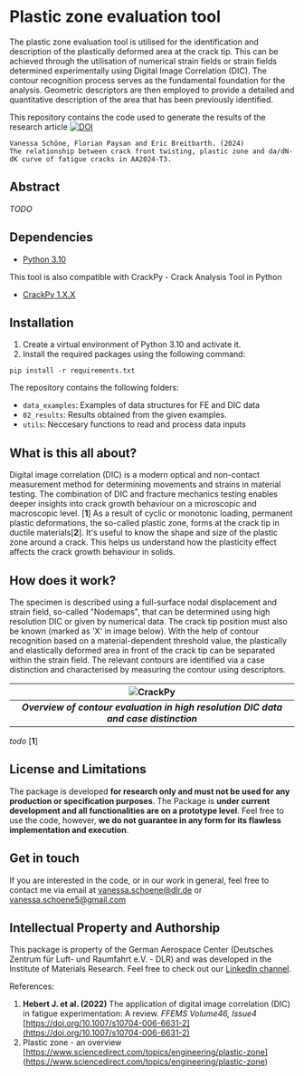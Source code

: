 # Plastic zone evaluation tool

The plastic zone evaluation tool is utilised for the identification and description of the plastically deformed area at the crack tip. This can be achieved through the utilisation of numerical strain fields or strain fields determined experimentally using Digital Image Correlation (DIC). The contour recognition process serves as the fundamental foundation for the analysis. Geometric descriptors are then employed to provide a detailed and quantitative description of the area that has been previously identified.

This repository contains the code used to generate the results of the research article
[![DOI](https://zenodo.org/badge/DOI/10.1016/j.engfracmech.2024.110664.svg )](https://doi.org/10.1016/j.engfracmech.2024.110664 )

```
Vanessa Schöne, Florian Paysan and Eric Breitbarth. (2024)
The relationship between crack front twisting, plastic zone and da/dN-dK curve of fatigue cracks in AA2024-T3. 
```

## Abstract
*TODO*

## Dependencies
*  <a href="https://www.python.org/downloads/release/python-310/" target="_blank">Python 3.10</a>

This tool is also compatible with CrackPy - Crack Analysis Tool in Python
*  <a href="https://github.com/dlr-wf/crackpy" target="_blank">CrackPy 1.X.X</a>


## Installation

1. Create a virtual environment of Python 3.10 and activate it.
2. Install the required packages using the following command:
```shell
pip install -r requirements.txt
```

The repository contains the following folders:
* `data_examples`: Examples of data structures for FE and DIC data
* `02_results`: Results obtained from the given examples.
* `utils`: Neccesary functions to read and process data inputs

## What is this all about?
Digital image correlation (DIC) is a modern optical and non-contact measurement method for determining movements and strains in material testing. The combination of DIC and fracture mechanics testing enables deeper insights into crack growth behaviour on a microscopic and macroscopic level. [**1**]
As a result of cyclic or monotonic loading, permanent plastic deformations, the so-called plastic zone, forms at the crack tip in ductile materials[**2**]. It's useful to know the shape and size of the plastic zone around a crack. This helps us understand how the plasticity effect affects the crack growth behaviour in solids.


## How does it work?
The specimen is described using a full-surface nodal displacement and strain field, so-called "Nodemaps", that can be determined using high resolution DIC or given by numerical data. The crack tip position must also be known (marked as 'X' in image below).  With the help of contour recognition based on a material-dependent threshold value, the plastically and elastically deformed area in front of the crack tip can be separated within the strain field. The relevant contours are identified via a case distinction and characterised by measuring the contour using descriptors.


| ![CrackPy](./Example_Images/Contour_Separation.png) |
|:--:|
| **_Overview of contour evaluation in high resolution DIC data and case distinction_** |



 *todo*
[**1**]

 ## License and Limitations
The package is developed **for research only and must not be used for any production or specification purposes**. 
The Package is **under current development and all functionalities are on a prototype level**. 
Feel free to use the code, however, **we do not guarantee in any form for its flawless implementation and execution**.

 
## Get in touch
If you are interested in the code, or in our work in general, feel free to contact me 
via email at [vanessa.schoene@dlr.de](mailto:vanessa.schoene@dlr.de) or [vanessa.schoene5@gmail.com](mailto:vanessa.schoene5@gmail.com)

## Intellectual Property and Authorship 
This package is property of the German Aerospace Center (Deutsches Zentrum für Luft- und Raumfahrt e.V. - DLR) 
and was developed in the Institute of Materials Research. Feel free to check out our [LinkedIn channel](https://www.linkedin.com/company/dlr-wf).

References:

1. **Hebert J. et al. (2022)** The application of digital image correlation (DIC) in fatigue experimentation: A review. 
   _FFEMS Volume46, Issue4_ 
   [https://doi.org/10.1007/s10704-006-6631-2](https://doi.org/10.1007/s10704-006-6631-2)
2. Plastic zone - an overview
[https://www.sciencedirect.com/topics/engineering/plastic-zone] (https://www.sciencedirect.com/topics/engineering/plastic-zone)
